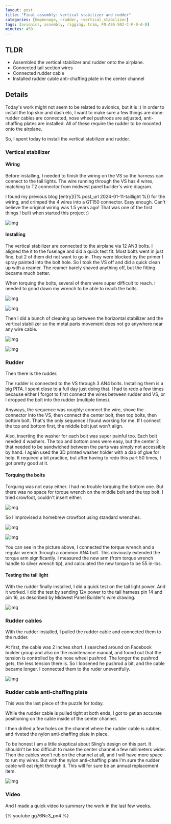 ```yaml
---
layout: post
title: "Final assembly: vertical stabilizer and rudder"
categories: [Empennage, ~rudder, ~vertical_stabilizer]
tags: [avionics, assembly, rigging, trim, FN-ASS-S02-C-F-0-A-0]
minutes: 450
---
```


## TLDR

- Assembled the vertical stabilizer and rudder onto the airplane.
- Connected tail section wires
- Connected rudder cable
- Installed rudder cable anti-chaffing plate in the center channel
  
## Details

Today's work might not seem to be related to avionics, but it is :) In order to install the top skin and dash etc, I want to make sure a few things are done: rudder cables are connected, nose wheel pushrods are adjusted, anti-chaffing plates are installed. All of these require the rudder to be mounted onto the airplane.

So, I spent today to install the vertical stabilizer and rudder.

### Vertical stabilizer

#### Wiring

Before installing, I needed to finish the wiring on the VS so the harness can connect to the tail lights. The wire running through the VS has 4 wires, matching to T2 connector from midwest panel builder's wire diagram.

I found my previous blog [entry]({% post_url 2024-01-11-taillight %}) for the wiring, and crimped the 4 wires into a GT150 connector. Easy enough. Can't believe the original wiring was 1.5 years ago! That was one of the first things I built when started this project :)

![img](https://lh3.googleusercontent.com/pw/AP1GczNKk6-Tq2PpdttJmSVBFUTWqC3y_Fo8IqrcQnz9wGOVRqwejYZFt0KtYlMYvbnfiGTpR1Kzq5WIzdwpjoDUeqLp5HBkN0A9LSv8vNMyeTavz3iyM0QRZyq1xyplceFY1YrBNrwyoX3M9hIshr_BOjChNA=w1290-h1712-s-no-gm?authuser=0)

#### Installing

The vertical stabilizer are connected to the airplane via 12 AN3 bolts. I aligned the it to the fuselage and did a quick test fit. Most bolts went in just fine, but 2 of them did not want to go in. They were blocked by the primer I spray painted into the bolt hole. So I took the VS off and did a quick clean up with a reamer. The reamer barely shaved anything off, but the fitting became much better.

When torquing the bolts, several of them were super difficult to reach. I needed to grind down my wrench to be able to reach the bolts.

![img](https://lh3.googleusercontent.com/pw/AP1GczO1JEiDMmQkOvR8gIaIgtb4g0cOxBAQnADuDVFszDHYDdjNDJXo0ZB1b6GX5GrQyMn3bD62t05dcsUxJNJZC4AtlcUduBGUPuC3U3UdgmOCtcV4cDwYXadlfv-myus944WoyAgLw93oVPVc_hdO8R_WJg=w2274-h1712-s-no-gm?authuser=0)

![img](https://lh3.googleusercontent.com/pw/AP1GczNKd8lM0UKCj0B4iBQfAHkuVthqUCzF_5cFRqDKk0EwM5B5SyBADZmGspCbhZyAYN6MXz_EdGDA-LB8AkjtpkhteGqYAw43BKRktdSGwE818pRRcbhKMESOif3T6_JMmmIT8Tx1cwR2FHJ2adKUlQALHQ=w1290-h1712-s-no-gm?authuser=0)

Then I did a bunch of cleaning up between the horizontal stabilizer and the vertical stabilizer so the metal parts movement does not go anywhere near any wire cable.

![img](https://lh3.googleusercontent.com/pw/AP1GczPxxybBDNy1b8yxLhYG6ZBJ5rsi9jksdidBHarlgoKQRTOksa1hW2yRHtdW9EQxx5RaDS1DBMjOvcXcko6l7DXyN0uXA-x9-mcAdi8UMB4uxyEWdbU0V1svT9W2o3rmGJ5NLoOKE4lAdaRwFJTO7ND1Iw=w1290-h1712-s-no-gm?authuser=0)

![img](https://lh3.googleusercontent.com/pw/AP1GczPgIXtL4a1KMqgK1PwXGWLTvcAbO_O6Klxqa2NL6wJDbeTFOF1vX1pemoMzZpRqGMo8_wsQFpbDAGWgfa9lS0NbCSOoJtT2r--FNABo-yxCDZBOWcT6UqlX16WarCzOZzLf6HTNa5zfytbpk8sM__WuWA=w1290-h1712-s-no-gm?authuser=0)

### Rudder

Then there is the rudder.

The rudder is connected to the VS through 3 AN4 bolts. Installing them is a big PITA. I spent close to a full day just doing that. I had to redo a few times because either I forgot to first connect the wires between rudder and VS, or I dropped the bolt into the rudder (multiple times).

Anyways, the sequence was roughly: connect the wire, shove the connector into the VS, then connect the center bolt, then top bolts, then bottom bolt. That's the only sequence I found working for me. If I connect the top and bottom first, the middle bolt just won't align.

Also, inserting the washer for each bolt was super painful too. Each bolt needed 4 washers. The top and bottom ones were easy, but the center 2 that needed to be sandwiched between the parts was simply not accessible by hand. I again used the 3D printed washer holder with a dab of glue for help. It required a bit practice, but after having to redo this part 50 times, I got pretty good at it.

#### Torquing the bolts

Torquing was not easy either. I had no trouble torquing the bottom one. But there was no space for torque wrench on the middle bolt and the top bolt. I tried crowfoot, couldn't insert either.

![img](https://lh3.googleusercontent.com/pw/AP1GczOLmZ4djKlaZ3r8sp7yyCXkcstIyQg1Z1g5__XKXNQalsWeIHuSiTEXQXUQ3REnaDJf6mTueSmoevw2BtK2ER3pELIEh2-Qy1JU1Z1LJqeIct_EOAeQaRso0r5rb9XcazLL6WSeBeO1U5RH5LsmGTU66A=w1290-h1712-s-no-gm?authuser=0)

 So I improvised a homebrew crowfoot using standard wrenches.

![img](https://lh3.googleusercontent.com/pw/AP1GczM7My5PoijpWcS_qhUN8PsO-m2C49F1sxXH2w-TBEo5mjzB4OirjkPEBbzKBVwHlzCPSW9plnE3dgoRJAa9-Us0y_E1VufTXdDpH3jgRoMvMf0inyh-xqQ_X61VoO0jDab6yKAcgm_c2oDVIYGakT2OkA=w1290-h1712-s-no-gm?authuser=0)

![img](https://lh3.googleusercontent.com/pw/AP1GczPr0IF2lhxv0cV36zjA-kTgbKi6PtHlC0bUGdvvMezqfkudl_UU1s1Hq-o0iWG2KOxs-pzXT4f0TZ2TIx42pjSDoAM8XRUU-rtU_H2dJzYpkDWFTEn2vrnFOgSw14F6pvVm1Id8f1uW3qXmUKqNVyVs3w=w1290-h1712-s-no-gm?authuser=0)

You can see in the picture above, I connected the torque wrench and a regular wrench through a common AN4 bolt. This obviously extended the torque arm significantly. I measured the new arm (from torque wrench handle to silver wrench tip), and calculated the new torque to be 55 in-lbs.

#### Testing the tail light

With the rudder finally installed, I did a quick test on the tail light power. And it worked. I did the test by sending 12v power to the tail harness pin 14 and pin 16, as described by Midwest Panel Builder's wire drawing.

![img](https://lh3.googleusercontent.com/pw/AP1GczMQjciAet9MaJOeJRRY7sAPa9frbLMRu8b211IJHZCs2KjWtSFbyyULMEo1tw6KTA6Vq8H5ei0kr3f9pOGsFC2FQIH5jpiwhGf2-UaoYgIMfZ-xovpAWkSnc9qjg4SvJE7cRglBrOTCoCl0Wn-sj9lnjg=w2274-h1712-s-no-gm?authuser=0)

### Rudder cables

With the rudder installed, I pulled the rudder cable and connected them to the rudder.

At first, the cable was 2 inches short. I searched around on Facebook builder group and also on the maintenance manual, and found out that the tension is controlled by the nose wheel pushrod. The longer the pushrod gets, the less tension there is. So I loosened he pushrod a bit, and the cable became longer. I connected them to the ruder uneventfully.

![img](https://lh3.googleusercontent.com/pw/AP1GczOx410ZVo-7L6V9yI051tlWLuU3Hk9qSdYO5GvMtMdYrOqY5-uFrbsu5B5YZJ2ch5QMC2zvD8FCmqWX2oLmNOrj5Ye_IFUPsV9at8g7DySjPw0BFCIGlpWNaO-kc-Zx-0rsRkmn_1-JzVDpdhZ6ADvKvw=w1290-h1712-s-no-gm?authuser=0)

### Rudder cable anti-chaffing plate

This was the last piece of the puzzle for today.

While the rudder cable is pulled tight at both ends, I got to get an accurate positioning on the cable inside of the center channel.

I then drilled a few holes on the channel where the rudder cable is rubber, and riveted the nylon anti-chaffing plate in place.

To be honest I am a little skeptical about Sling's design on this part. It shouldn't be too difficult to make the center channel a few millimeters wider. Then the cables won't rub on the channel at all, and I will have more space to run my wires. But with the nylon anti-chaffing plate I'm sure the rudder cable will eat right through it. This will for sure be an annual replacement item.

![img](https://lh3.googleusercontent.com/pw/AP1GczN4XH5Cn6ZHz8vg7naC18v_nop6oCW11QJ2z4Ua4H9jEZuiuYojA5x9K2XrSZ1Ms-HiSuo8RDDanYIMPnphy0RFZX5rut8AHcSz__mV7ql7xg0gCs3q_51xjAiEyQL0dU5CiZorQjfPIbtAhGYXgUyQnw=w2274-h1712-s-no-gm?authuser=0)

### Video

And I made a quick video to summary the work in the last few weeks.

{% youtube gg76Nc3_pn4 %}
